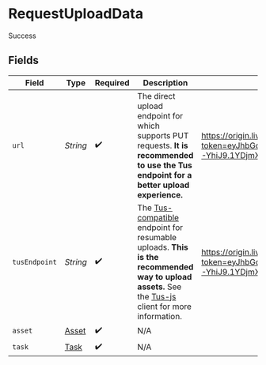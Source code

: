 # RequestUploadData

Success


## Fields

| Field                                                                                                                                                                                                       | Type                                                                                                                                                                                                        | Required                                                                                                                                                                                                    | Description                                                                                                                                                                                                 | Example                                                                                                                                                                                                     |
| ----------------------------------------------------------------------------------------------------------------------------------------------------------------------------------------------------------- | ----------------------------------------------------------------------------------------------------------------------------------------------------------------------------------------------------------- | ----------------------------------------------------------------------------------------------------------------------------------------------------------------------------------------------------------- | ----------------------------------------------------------------------------------------------------------------------------------------------------------------------------------------------------------- | ----------------------------------------------------------------------------------------------------------------------------------------------------------------------------------------------------------- |
| `url`                                                                                                                                                                                                       | *String*                                                                                                                                                                                                    | :heavy_check_mark:                                                                                                                                                                                          | The direct upload endpoint for which supports PUT requests. **It is recommended to use the Tus endpoint for a better upload experience.**                                                                   | https://origin.livepeer.com/api/asset/upload/direct?token=eyJhbGciOiJIUzI1NiJ9.eyJtc2ciOiJoZWxsbyBoYWNrZXIsIHRoZXJlJ3Mgbm90aGluZyBmb3IgeW91IGhlcmUg8J-YhiJ9.1YDjmXsqLcgNyMSzT4kXl_kIni46_EuGX_xfqmC7e0Q     |
| `tusEndpoint`                                                                                                                                                                                               | *String*                                                                                                                                                                                                    | :heavy_check_mark:                                                                                                                                                                                          | The [Tus-compatible](https://tus.io/) endpoint for resumable uploads. **This is the recommended way to upload assets.** See the [Tus-js](https://github.com/tus/tus-js-client) client for more information. | https://origin.livepeer.com/api/asset/upload/tus?token=eyJhbGciOiJIUzI1NiJ9.eyJtc2ciOiJoZWxsbyBoYWNrZXIsIHRoZXJlJ3Mgbm90aGluZyBmb3IgeW91IGhlcmUg8J-YhiJ9.1YDjmXsqLcgNyMSzT4kXl_kIni46_EuGX_xfqmC7e0Q        |
| `asset`                                                                                                                                                                                                     | [Asset](../../models/components/Asset.md)                                                                                                                                                                   | :heavy_check_mark:                                                                                                                                                                                          | N/A                                                                                                                                                                                                         |                                                                                                                                                                                                             |
| `task`                                                                                                                                                                                                      | [Task](../../models/operations/Task.md)                                                                                                                                                                     | :heavy_check_mark:                                                                                                                                                                                          | N/A                                                                                                                                                                                                         |                                                                                                                                                                                                             |